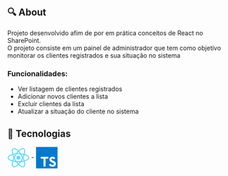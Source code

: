
## 🔍 About
Projeto desenvolvido afim de por em prática conceitos de React no SharePoint. <br/>
O projeto consiste em um painel de administrador que tem como objetivo monitorar os clientes registrados e sua situação no sistema

### **Funcionalidades:**
- Ver listagem de clientes registrados
- Adicionar novos clientes a lista
- Excluir clientes da lista
- Atualizar a situação do cliente no sistema

## 🚀 Tecnologias

<div style="inline-block">
  <img align="center" alt="react-icon" height="50" width="50" src="https://raw.githubusercontent.com/devicons/devicon/master/icons/react/react-original.svg" />
   -
  <img align="center" alt="rsoar-js" height="50" width="50" src="https://raw.githubusercontent.com/devicons/devicon/master/icons/typescript/typescript-plain.svg" />
</div>

